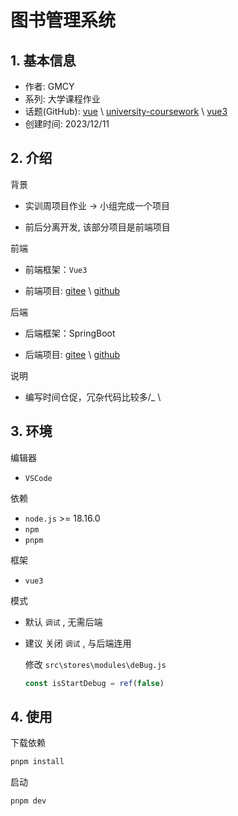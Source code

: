 # 图书管理系统

## 1. 基本信息

- 作者: GMCY
- 系列: 大学课程作业
- 话题(GitHub): [vue](https://github.com/topics/vue) \ [university-coursework](https://github.com/topics/university-coursework) \ [vue3](https://github.com/topics/vue3)
- 创建时间: 2023/12/11

## 2. 介绍

背景

- 实训周项目作业 -> 小组完成一个项目

- 前后分离开发, 该部分项目是前端项目

前端

- 前端框架：`Vue3`

- 前端项目: [gitee](https://gitee.com/GMCY2020/dorm408-LibrarySystem-Vue) \ [github](https://github.com/GMCY2020/dorm408-LibrarySystem-Vue)

后端

- 后端框架：SpringBoot

- 后端项目: [gitee](https://gitee.com/turing-ice/dorm408-LibrarySystem
) \ [github](https://github.com/Turing158/dorm408-LibrarySystem)

说明

- 编写时间仓促，冗杂代码比较多/_ \

## 3. 环境

编辑器
- `VSCode`

依赖
- `node.js` >= 18.16.0
- `npm`
- `pnpm`

框架
- `vue3`

模式
- 默认 `调试` , 无需后端
- 建议 关闭 `调试` , 与后端连用

  修改 `src\stores\modules\deBug.js`
  ```js
  const isStartDebug = ref(false)
  ```
## 4. 使用

下载依赖
```cmd
pnpm install
```
启动
```
pnpm dev
```
